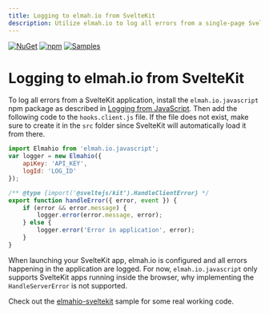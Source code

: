 ```yaml
---
title: Logging to elmah.io from SvelteKit
description: Utilize elmah.io to log all errors from a single-page SvelteKit app. Detailed client information, instant notifications, and much more with elmah.io.
---
```


[![NuGet](https://img.shields.io/nuget/v/elmah.io.javascript.svg)](https://www.nuget.org/packages/elmah.io.javascript)
[![npm](https://img.shields.io/npm/v/elmah.io.javascript.svg)](https://www.npmjs.com/package/elmah.io.javascript)
[![Samples](https://img.shields.io/badge/samples-1-brightgreen.svg)](https://github.com/elmahio/elmah.io.javascript/tree/main/samples/elmahio-sveltekit)

# Logging to elmah.io from SvelteKit

To log all errors from a SvelteKit application, install the `elmah.io.javascript` npm package as described in [Logging from JavaScript](logging-to-elmah-io-from-javascript.md). Then add the following code to the `hooks.client.js` file. If the file does not exist, make sure to create it in the `src` folder since SvelteKit will automatically load it from there.

```javascript
import Elmahio from 'elmah.io.javascript';
var logger = new Elmahio({
    apiKey: 'API_KEY',
    logId: 'LOG_ID'
});

/** @type {import('@sveltejs/kit').HandleClientError} */
export function handleError({ error, event }) {
    if (error && error.message) {
        logger.error(error.message, error);
    } else {
        logger.error('Error in application', error);
    }
}
```

When launching your SvelteKit app, elmah.io is configured and all errors happening in the application are logged. For now, `elmah.io.javascript` only supports SvelteKit apps running inside the browser, why implementing the `HandleServerError` is not supported.

Check out the <a href="https://github.com/elmahio/elmah.io.javascript/tree/main/samples/elmahio-sveltekit" target="_blank" rel="noopener noreferrer">elmahio-sveltekit</a> sample for some real working code.